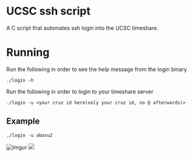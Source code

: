 # UCSC ssh script
  A C script that automates ssh login into the UCSC timeshare.

# Running
  Run the following in order to see the help message from the login binary
  ```
  ./login -h
  ```

  Run the following in order to login to your timeshare server
  ```
  ./login -u <your cruz id here(only your cruz id, no @ afterwards)>
  ```
  
##  Example
  ```
  ./login -u abasu2
  ```
![Imgur](https://i.imgur.com/ld1zr1I.gifv)
![](https://i.imgur.com/ld1zr1I.gifv)
